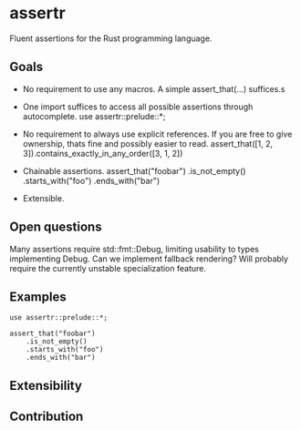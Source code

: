 # assertr

Fluent assertions for the Rust programming language.

## Goals

- No requirement to use any macros. A simple
    assert_that(...)
  suffices.s

- One import suffices to access all possible assertions through autocomplete.
    use assertr::prelude::*;

- No requirement to always use explicit references. If you are free to give ownership, thats fine and possibly easier to read.
    assert_that([1, 2, 3]).contains_exactly_in_any_order([3, 1, 2])

- Chainable assertions.
    assert_that("foobar")
        .is_not_empty()
        .starts_with("foo")
        .ends_with("bar")

- Extensible.

## Open questions

Many assertions require std::fmt::Debug, limiting usability to types implementing Debug.
Can we implement fallback rendering? Will probably require the currently unstable specialization feature.

## Examples

    use assertr::prelude::*;

    assert_that("foobar")
        .is_not_empty()
        .starts_with("foo")
        .ends_with("bar")

## Extensibility


## Contribution

